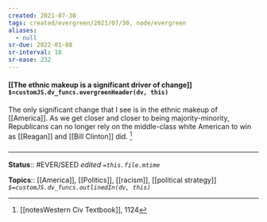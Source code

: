 ```yaml
---
created: 2021-07-30
tags: created/evergreen/2021/07/30, node/evergreen
aliases:
  - null
sr-due: 2022-01-08
sr-interval: 18
sr-ease: 232
---
```


#### [[The ethnic makeup is a significant driver of change]] `$=customJS.dv_funcs.evergreenHeader(dv, this)`

The only significant change that I see is in the ethnic makeup of [[America]]. As we get closer and closer to being majority-minority, Republicans can no longer rely on the middle-class white American to win as [[Reagan]] and [[Bill Clinton]] did. [^1] 

### <hr class="footnote"/>

**Status**:: #EVER/SEED
*edited `=this.file.mtime`*

**Topics**:: [[America]], [[Politics]], [[racism]], [[political strategy]]
*`$=customJS.dv_funcs.outlinedIn(dv, this)`*


[^1]: [[notesWestern Civ Textbook]], 1124